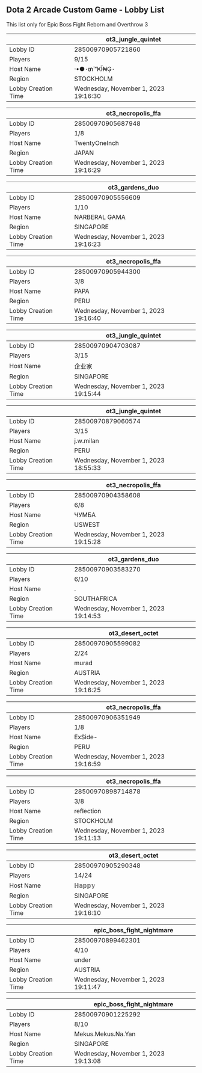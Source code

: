 ## Dota 2 Arcade Custom Game - Lobby List

This list only for Epic Boss Fight Reborn and Overthrow 3

|  | ot3_jungle_quintet |
| ------ | ------ |
| Lobby ID | 28500970905721860 |
| Players | 9/15 |
| Host Name | ·•●٠₥™ҜĬ₦Ģ٠ |
| Region | STOCKHOLM |
| Lobby Creation Time | Wednesday, November 1, 2023 19:16:30 |


|  | ot3_necropolis_ffa |
| ------ | ------ |
| Lobby ID | 28500970905687948 |
| Players | 1/8 |
| Host Name | TwentyOneInch |
| Region | JAPAN |
| Lobby Creation Time | Wednesday, November 1, 2023 19:16:29 |


|  | ot3_gardens_duo |
| ------ | ------ |
| Lobby ID | 28500970905556609 |
| Players | 1/10 |
| Host Name | NARBERAL GAMA |
| Region | SINGAPORE |
| Lobby Creation Time | Wednesday, November 1, 2023 19:16:23 |


|  | ot3_necropolis_ffa |
| ------ | ------ |
| Lobby ID | 28500970905944300 |
| Players | 3/8 |
| Host Name | PAPA |
| Region | PERU |
| Lobby Creation Time | Wednesday, November 1, 2023 19:16:40 |


|  | ot3_jungle_quintet |
| ------ | ------ |
| Lobby ID | 28500970904703087 |
| Players | 3/15 |
| Host Name | 企业家 |
| Region | SINGAPORE |
| Lobby Creation Time | Wednesday, November 1, 2023 19:15:44 |


|  | ot3_jungle_quintet |
| ------ | ------ |
| Lobby ID | 28500970879060574 |
| Players | 3/15 |
| Host Name | j.w.milan |
| Region | PERU |
| Lobby Creation Time | Wednesday, November 1, 2023 18:55:33 |


|  | ot3_necropolis_ffa |
| ------ | ------ |
| Lobby ID | 28500970904358608 |
| Players | 6/8 |
| Host Name | ЧУМБА |
| Region | USWEST |
| Lobby Creation Time | Wednesday, November 1, 2023 19:15:28 |


|  | ot3_gardens_duo |
| ------ | ------ |
| Lobby ID | 28500970903583270 |
| Players | 6/10 |
| Host Name | . |
| Region | SOUTHAFRICA |
| Lobby Creation Time | Wednesday, November 1, 2023 19:14:53 |


|  | ot3_desert_octet |
| ------ | ------ |
| Lobby ID | 28500970905599082 |
| Players | 2/24 |
| Host Name | murad |
| Region | AUSTRIA |
| Lobby Creation Time | Wednesday, November 1, 2023 19:16:25 |


|  | ot3_necropolis_ffa |
| ------ | ------ |
| Lobby ID | 28500970906351949 |
| Players | 1/8 |
| Host Name | ExSide- |
| Region | PERU |
| Lobby Creation Time | Wednesday, November 1, 2023 19:16:59 |


|  | ot3_necropolis_ffa |
| ------ | ------ |
| Lobby ID | 28500970898714878 |
| Players | 3/8 |
| Host Name | reflection |
| Region | STOCKHOLM |
| Lobby Creation Time | Wednesday, November 1, 2023 19:11:13 |


|  | ot3_desert_octet |
| ------ | ------ |
| Lobby ID | 28500970905290348 |
| Players | 14/24 |
| Host Name | ℍ𝕒𝕡𝕡𝕪 |
| Region | SINGAPORE |
| Lobby Creation Time | Wednesday, November 1, 2023 19:16:10 |


|  | epic_boss_fight_nightmare |
| ------ | ------ |
| Lobby ID | 28500970899462301 |
| Players | 4/10 |
| Host Name | under |
| Region | AUSTRIA |
| Lobby Creation Time | Wednesday, November 1, 2023 19:11:47 |


|  | epic_boss_fight_nightmare |
| ------ | ------ |
| Lobby ID | 28500970901225292 |
| Players | 8/10 |
| Host Name | Mekus.Mekus.Na.Yan |
| Region | SINGAPORE |
| Lobby Creation Time | Wednesday, November 1, 2023 19:13:08 |


